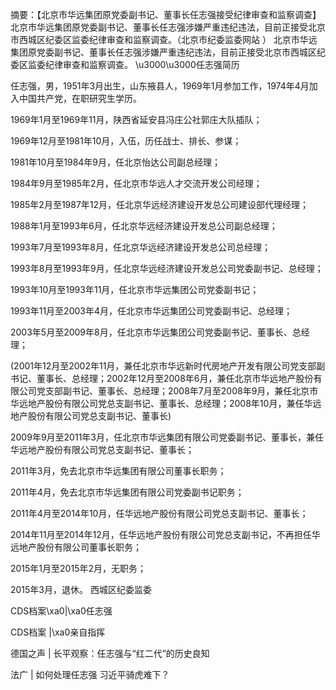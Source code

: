 摘要：【北京市华远集团原党委副书记、董事长任志强接受纪律审查和监察调查】北京市华远集团原党委副书记、董事长任志强涉嫌严重违纪违法，目前正接受北京市西城区纪委区监委纪律审查和监察调查。（北京市纪委监委网站 ） 北京市华远集团原党委副书记、董事长任志强涉嫌严重违纪违法，目前正接受北京市西城区纪委区监委纪律审查和监察调查。 \u3000\u3000任志强简历

任志强，男，1951年3月出生，山东掖县人，1969年1月参加工作，1974年4月加入中国共产党，在职研究生学历。

1969年1月至1969年11月，陕西省延安县冯庄公社郭庄大队插队；

1969年12月至1981年10月，入伍，历任战士、排长、参谋；

1981年10月至1984年9月，任北京怡达公司副总经理；

1984年9月至1985年2月，任北京市华远人才交流开发公司经理；

1985年2月至1987年12月，任北京华远经济建设开发总公司建设部代理经理；

1988年1月至1993年6月，任北京华远经济建设开发总公司副总经理；

1993年7月至1993年8月，任北京华远经济建设开发总公司总经理；

1993年8月至1993年9月，任北京华远经济建设开发总公司党委副书记、总经理；

1993年10月至1993年11月，任北京市华远集团公司党委副书记；

1993年11月至2003年4月，任北京市华远集团公司党委副书记、总经理；

2003年5月至2009年8月，任北京市华远集团公司党委副书记、董事长、总经理；

(2001年12月至2002年11月，兼任北京市华远新时代房地产开发有限公司党支部副书记、董事长、总经理；2002年12月至2008年6月，兼任北京市华远地产股份有限公司党支部副书记、董事长、总经理；2008年7月至2008年9月，兼任北京市华远地产股份有限公司党总支副书记、董事长、总经理；2008年10月，兼任华远地产股份有限公司党总支副书记、董事长)

2009年9月至2011年3月，任北京市华远集团有限公司党委副书记、董事长，兼任华远地产股份有限公司党总支副书记、董事长；

2011年3月，免去北京市华远集团有限公司董事长职务；

2011年4月，免去北京市华远集团有限公司党委副书记职务；

2011年4月至2014年10月，任华远地产股份有限公司党总支副书记、董事长；

2014年11月至2014年12月，任华远地产股份有限公司党总支副书记，不再担任华远地产股份有限公司董事长职务；

2015年1月至2015年2月，无职务；

2015年3月，退休。 西城区纪委监委 

CDS档案\xa0|\xa0任志强

CDS档案 |\xa0亲自指挥 

德国之声 | 长平观察：任志强与“红二代”的历史良知 

法广 |  如何处理任志强 习近平骑虎难下？ 
